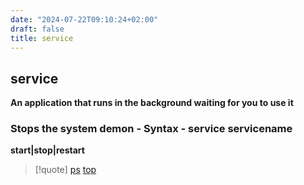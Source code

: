 ```yaml
---
date: "2024-07-22T09:10:24+02:00"
draft: false
title: service
---
```


## service

**An application that runs in the background waiting for you to use it**
### Stops the system demon - Syntax - service servicename
**start\|stop\|restart**

> \[!quote\] [ps](/Notes/posts/Linux/commands/ps)
> [top](/Notes/posts/Linux/top)
